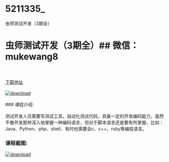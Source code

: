 # 5211335_
虫师测试开发（3期全）
# 虫师测试开发（3期全）## 微信：mukewang8
<br/></br>[下载地址](http://www.36tz.cn/article/5211335 "下载地址")
<br/></br>[![download](http://36tz.cn/muke_img/2020_03_1-131.png "下载地址")](http://www.36tz.cn/article/5211335 "下载地址")
<br/></br>### 课程介绍:<br/></br>测试开发人员需要写测试工具，自动化测试代码，具备一定的开发编码能力，虽然不像开发那样深入地掌握一种编码语言，但对于脚本语言还是要有所掌握，比如：Java、Python、php、shell、有时也需要会c、c++、ruby等编程语言。

### 课程截图:
[![download](http://36tz.cn/muke_img/2020_03_2-123.png "下载地址")](http://www.36tz.cn/article/5211335 "下载地址")
